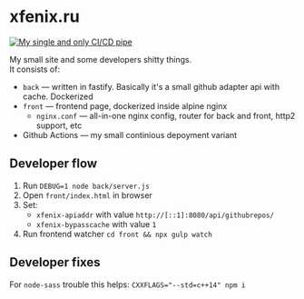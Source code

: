 xfenix.ru
==
[![My single and only CI/CD pipe](https://github.com/xfenix/xfenix.ru/actions/workflows/dockerized-v2.yml/badge.svg)](https://github.com/xfenix/xfenix.ru/actions/workflows/dockerized-v2.yml)  

My small site and some developers shitty things.  
It consists of:
* `back` — written in fastify. Basically it's a small github adapter api with cache. Dockerized
* `front` — frontend page, dockerized inside alpine nginx
    * `nginx.conf` — all-in-one nginx config, router for back and front, http2 support, etc
* Github Actions — my small continious depoyment variant

## Developer flow
1. Run `DEBUG=1 node back/server.js`
1. Open `front/index.html` in browser
1. Set:
    * `xfenix-apiaddr` with value `http://[::1]:8080/api/githubrepos/`
    * `xfenix-bypasscache` with value `1`
1. Run frontend watcher `cd front && npx gulp watch`

## Developer fixes
For `node-sass` trouble this helps: `CXXFLAGS="--std=c++14" npm i`
